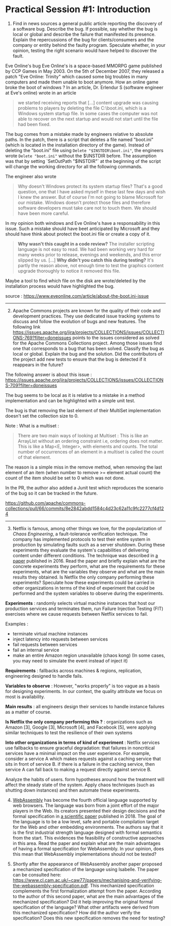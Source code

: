 # Practical Session #1: Introduction

1. Find in news sources a general public article reporting the discovery of a software bug. Describe the bug. If possible, say whether the bug is local or global and describe the failure that manifested its presence. Explain the repercussions of the bug for clients/consumers and the company or entity behind the faulty program. Speculate whether, in your opinion, testing the right scenario would have helped to discover the fault.

Eve Online's bug
Eve Online's is a space-based MMORPG game published by CCP Games in May 2003. On the 5th of December 2007, they released a patch "Eve Online: Trinity" which caused some big troubles in many computers and made them unable to boot anymore. How an online game broke the boot of windows ? In an article, Dr. Erlendur S (software engineer at Eve's online) wrote in an article

> we started receiving reports that [...] content upgrade was causing problems to players by deleting the file C:\boot.ini, which is a Windows system startup file. In some cases the computer was not able to recover on the next startup and would not start until the file had been fixed.

The bug comes from a mistake made by engineers relative to absolute paths. In the patch, there is a script that deletes a file named "boot.ini" (which is located in the installation directory of the game). Instead of deleting the "boot.ini" file using `Delete "$INSTDIR\boot.ini"`, the engineers wrote `Delete "boot.ini"` without the $\INSTDIR before. The assumption was that by setting `SetOutPath "$INSTDIR"` at the beginning of the script will change the working directory for all the following commands.

The engineer also wrote
> Why doesn't Windows protect its system startup files? That's a good question, one that I have asked myself in these last few days and wish I knew the answer. But of course I'm not going to blame Microsoft for our mistake. Windows doesn't protect those files and therefore software developers must take care not to touch them. We should have been more careful.

In my opinion both windows and Eve Online's have a responsability in this issue. Such a mistake should have beet anticipated by Microsoft and they should have think about protect the boot.ini file or create a copy of it.

> **Why wasn't this caught in a code review?** The installer scripting language is not easy to read. We had been working very hard for many weeks prior to release, evenings and weekends, and this error slipped by us.
[...]
**Why didn't you catch this during testing?** It's partly the reason above, not enough time to test the graphics content upgrade thoroughly to notice it removed this file.

Maybe a tool to find which file on the disk are wrote/deleted by the installation process would have highlighted the bug.

source : https://www.eveonline.com/article/about-the-boot.ini-issue

---

2. Apache Commons projects are known for the quality of their code and development practices. They use dedicated issue tracking systems to discuss and follow the evolution of bugs and new features. The following link https://issues.apache.org/jira/projects/COLLECTIONS/issues/COLLECTIONS-769?filter=doneissues points to the issues considered as solved for the Apache Commons Collections project. Among those issues find one that corresponds to a bug that has been solved. Classify the bug as local or global. Explain the bug and the solution. Did the contributors of the project add new tests to ensure that the bug is detected if it reappears in the future?

The following answer is about this issue : https://issues.apache.org/jira/projects/COLLECTIONS/issues/COLLECTIONS-709?filter=doneissues

The bug seems to be local as it is relative to a mistake in a method implementation and can be highlighted with a simple unit test.

The bug is that removing the last element of their MultiSet implementation doesn't set the collection size to 0.

Note : What is a multiset : 
> There are two main ways of looking at Multiset :
This is like an ArrayList<E> without an ordering constraint i.e, ordering does not matter.
This is like a Map<E, Integer>, with elements and counts.
The total number of occurrences of an element in a multiset is called the count of that element.

The reason is a simple miss in the remove method, when removing the last element of an item (when number to remove >= element actual count) the count of the item should be set to 0 which was not done.

In the PR, the author also added a Junit test which reproduces the scenario of the bug so it can be tracked in the future.

https://github.com/apache/commons-collections/pull/66/commits/8e2842abdd1584c4d23c62a11c9fc2277cf4d124

---

3. Netflix is famous, among other things we love, for the popularization of *Chaos Engineering*, a fault-tolerance verification technique. The company has implemented protocols to test their entire system in production by simulating faults such as a server shutdown. During these experiments they evaluate the system's capabilities of delivering content under different conditions. The technique was described in [a paper](https://arxiv.org/ftp/arxiv/papers/1702/1702.05843.pdf) published in 2016. Read the paper and briefly explain what are the concrete experiments they perform, what are the requirements for these experiments, what are the variables they observe and what are the main results they obtained. Is Netflix the only company performing these experiments? Speculate how these experiments could be carried in other organizations in terms of the kind of experiment that could be performed and the system variables to observe during the experiments.

**Experiments** : randomly selects virtual machine instances that host our production services and terminates
them, run Failure Injection Testing (FIT) exercises where we cause requests between Netflix services to fail.

Examples :
- terminate virtual machine instances
- inject latency into requests between services
- fail requests between services
- fail an internal service
- make an entire Amazon region unavailable (chaos kong)
(In some cases, you may need to simulate the event instead of inject it)

**Requirements** : fallbacks across machines & regions, replication, engineering designed to handle fails. 

**Variables to observe** : However, "works properly" is too vague as a basis for designing experiments. In our context, the quality attribute we focus on most is availability.

**Main results** : all engineers design their services to handle instance failures as a matter of course.

**Is Netflix the only company performing this ?** : organizations such as Amazon [3], Google [3], Microsoft [4], and Facebook [5], were applying similar techniques to test the resilience of their own systems

**Into other organizations in terms of kind of experiment** : Netflix services use fallbacks to ensure graceful degradation: that failures in non­critical services have a minimal impact on the user experience. For example, consider a service A which makes requests against a caching service that sits in front of service B. if there is a failure in the caching service, then service A can fall back to making a request directly against service B. 

Analyze the habits of users. form hypotheses around how the treatment will affect the steady state of the system. Apply chaos techniques (such as shutting down instances) and then automate these experiments.

4. [WebAssembly](https://webassembly.org/) has become the fourth official language supported by web browsers. The language was born from a joint effort of the major players in the Web. Its creators presented their design decisions and the formal specification in [a scientific paper](https://people.mpi-sws.org/~rossberg/papers/Haas,%20Rossberg,%20Schuff,%20Titzer,%20Gohman,%20Wagner,%20Zakai,%20Bastien,%20Holman%20-%20Bringing%20the%20Web%20up%20to%20Speed%20with%20WebAssembly.pdf) published in 2018. The goal of the language is to be a low level, safe and portable compilation target for the Web and other embedding environments. The authors say that it is the first industrial strength language designed with formal semantics from the start. This evidences the feasibility of constructive approaches in this area. Read the paper and explain what are the main advantages of having a formal specification for WebAssembly. In your opinion, does this mean that WebAssembly implementations should not be tested? 

5.  Shortly after the appearance of WebAssembly another paper proposed a mechanized specification of the language using Isabelle. The paper can be consulted here: https://www.cl.cam.ac.uk/~caw77/papers/mechanising-and-verifying-the-webassembly-specification.pdf. This mechanized specification complements the first formalization attempt from the paper. According to the author of this second paper, what are the main advantages of the mechanized specification? Did it help improving the original formal specification of the language? What other artifacts were derived from this mechanized specification? How did the author verify the specification? Does this new specification removes the need for testing?


